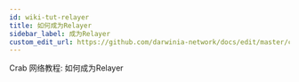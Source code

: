 ```yaml
---
id: wiki-tut-relayer
title: 如何成为Relayer
sidebar_label: 成为Relayer
custom_edit_url: https://github.com/darwinia-network/docs/edit/master/content/zh-CN/crab-tut-relayer.md
---
```


Crab 网络教程: 如何成为Relayer